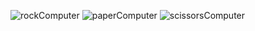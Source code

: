 ![rockComputer](https://github.com/user-attachments/assets/7d5d6a6d-345c-47b5-b911-5c4f0a7df915)
![paperComputer](https://github.com/user-attachments/assets/c607af21-217e-42d3-8f26-fa180c5a611b)
![scissorsComputer](https://github.com/user-attachments/assets/9394f066-b715-4d92-9c9a-4cd808ea90c2)
